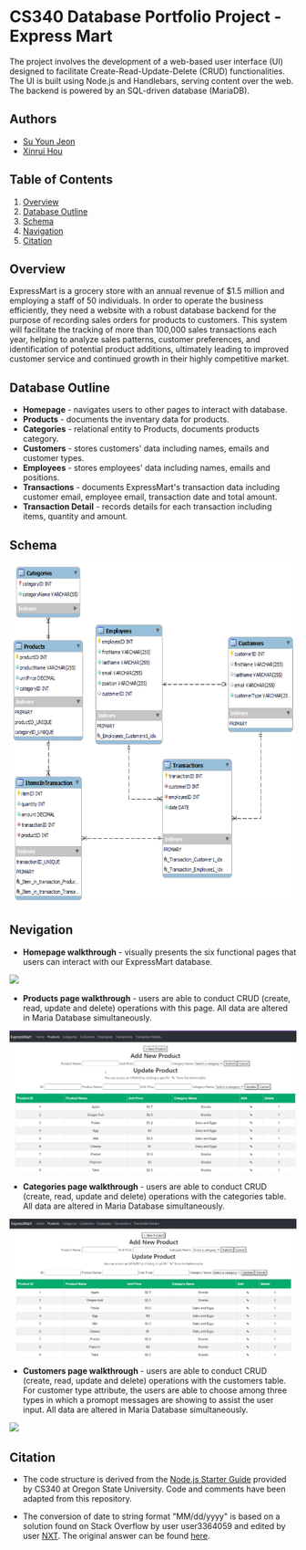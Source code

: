 # CS340 Database Portfolio Project - Express Mart
 
The project involves the development of a web-based user interface (UI) designed to facilitate Create-Read-Update-Delete (CRUD) functionalities. The UI is built using Node.js and Handlebars, serving content over the web. The backend is powered by an SQL-driven database (MariaDB).
 
## Authors
 
- [Su Youn Jeon](https://github.com/tndus604)
- [Xinrui Hou](https://github.com/superhermione)
 
## Table of Contents
1. [Overview](#overview)
2. [Database Outline](#database-outline)
3. [Schema](#schema)
4. [Navigation](#navigation)
5. [Citation](#citation)
 
## Overview
ExpressMart is a grocery store with an annual revenue of $1.5 million and employing a staff of 50 individuals. In order to operate the business efficiently, they need a website with a robust database backend for the purpose of recording sales orders for products to customers. This system will facilitate the tracking of more than 100,000 sales transactions each year, helping to analyze sales patterns, customer preferences, and identification of potential product additions, ultimately leading to improved customer service and continued growth in their highly competitive market.  
 
## Database Outline
* **Homepage** - navigates users to other pages to interact with database.
* **Products** - documents the inventary data for products.
* **Categories** - relational entity to Products, documents products category.
* **Customers** - stores customers' data including names, emails and customer types.
* **Employees** - stores employees' data including names, emails and positions.
* **Transactions** - documents ExpressMart's transaction data including customer email, employee email, transaction date and total amount.
* **Transaction Detail** - records details for each transaction including items, quantity and amount.
 
## Schema
<img src='./assets/ExpressMart.png' height="600"/>
 
## Nevigation
 
* **Homepage walkthrough** - visually presents the six functional pages that users can interact with our ExpressMart database.
<img src='./assets/homepage.gif'/>
 
* **Products page walkthrough** - users are able to conduct CRUD (create, read, update and delete) operations with this page. All data are altered in Maria Database simultaneously.
<img src='./assets/products.gif'/>
 
* **Categories page walkthrough** - users are able to conduct CRUD (create, read, update and delete) operations with the categories table. All data are altered in Maria Database simultaneously.
<img src='./assets/categories.gif'/>
 
* **Customers page walkthrough** - users are able to conduct CRUD (create, read, update and delete) operations with the customers table. For customer type attribute, the users are able to choose among three types in which a promopt messages are showing to assist the user input. All data are altered in Maria Database simultaneously.
<img src='./assets/customers.gif'/>
 
 
## Citation
 
- The code structure is derived from the [Node.js Starter Guide](https://github.com/osu-cs340-ecampus/nodejs-starter-app/tree/main/) provided by CS340 at Oregon State University. Code and comments have been adapted from this repository.
 
 
- The conversion of date to string format "MM/dd/yyyy" is based on a solution found on Stack Overflow by user user3364059 and edited by user [NXT](https://stackoverflow.com/users/1554649/nxt). The original answer can be found [here](https://stackoverflow.com/questions/15411833/using-moment-js-to-convert-date-to-string-mm-dd-yyyy).
 